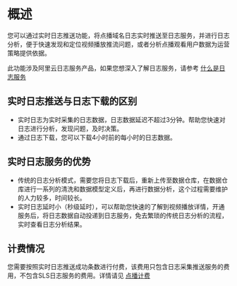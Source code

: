 # 概述

您可以通过实时日志推送功能，将点播域名日志实时推送至日志服务，并进行日志分析，便于快速发现和定位视频播放推流问题，或者分析点播观看用户数据为运营策略提供依据。

此功能涉及阿里云日志服务产品，如果您想深入了解日志服务，请参考 [什么是日志服务](https://help.aliyun.com/document_detail/48869.html)

## 实时日志推送与日志下载的区别

-   实时日志为实时采集的日志数据，日志数据延迟不超过3分钟。帮助您快速对日志进行分析，发现问题，及时决策。
-   通过日志下载，您可以下载4小时前的每小时的日志数据。

## 实时日志服务的优势

-   传统的日志分析模式，需要您将日志下载后，重新上传至数据仓库，在数据仓库进行一系列的清洗和数据模型定义后，再进行数据分析，这个过程需要维护的人力较多，时间较长。
-   实时日志延时小（秒级延时），可以帮助您快速的了解到视频播放详情，开通服务后，将日志数据自动投递到日志服务，免去繁琐的传统日志分析的流程，实时查看日志分析结果。

## 计费情况

您需要按照实时日志推送成功条数进行付费，该费用只包含日志采集推送服务的费用，不包含SLS日志服务的费用。详情请见 [点播计费](https://www.aliyun.com/price/product#/vod/detail)

